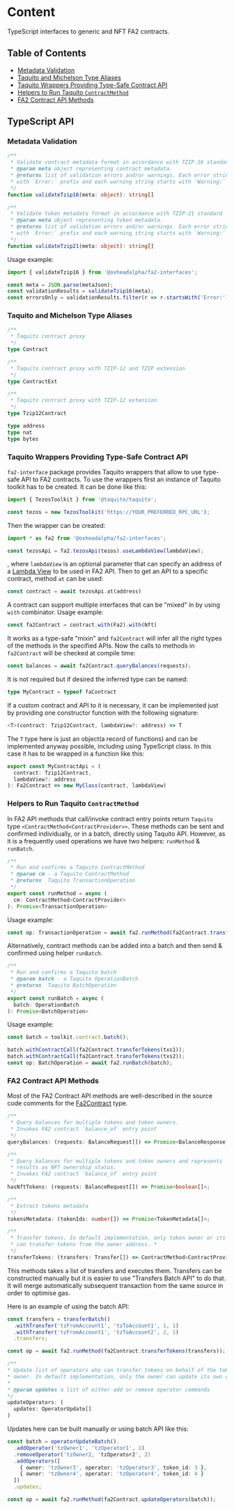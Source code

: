 # Content

TypeScript interfaces to generic and NFT FA2 contracts.

## Table of Contents

* [Metadata Validation](#metadata-validation)
* [Taquito and Michelson Type Aliases](#taquito-and-michelson-type-aliases)
* [Taquito Wrappers Providing Type-Safe Contract API](#taquito-wrappers-providing-type-safe-contract-api)
* [Helpers to Run Taquito `ContractMethod`](#helpers-to-run-taquito-contractmethod)
* [FA2 Contract API Methods](#fa2-contract-api-methods)

## TypeScript API

### Metadata Validation

```typescript
/**
 * Validate contract metadata format in accordance with TZIP-16 standard
 * @param meta object representing contract metadata.
 * @returns list of validation errors and/or warnings. Each error string starts
 * with `Error:` prefix and each warning string starts with `Warning:` prefix.
 */
function validateTzip16(meta: object): string[]
```

```typescript
/**
 * Validate token metadata format in accordance with TZIP-21 standard
 * @param meta object representing token metadata.
 * @returns list of validation errors and/or warnings. Each error string starts
 * with `Error:` prefix and each warning string starts with `Warning:` prefix.
 */
function validateTzip21(meta: object): string[]
```

Usage example:

```typescript
import { validateTzip16 } from '@oxheadalpha/fa2-interfaces';

const meta = JSON.parse(metaJson);
const validationResults = validateTzip16(meta);
const errorsOnly = validationResults.filter(r => r.startsWith('Error:'));
```

### Taquito and Michelson Type Aliases

```typescript
/**
 * Taquito contract proxy
 */
type Contract

/**
 * Taquito contract proxy with TZIP-12 and TZIP extension
 */
type ContractExt

/**
 * Taquito contract proxy with TZIP-12 extension
 */
type Tzip12Contract

type address
type nat
type bytes
```

### Taquito Wrappers Providing Type-Safe Contract API

`fa2-interface` package provides Taquito wrappers that allow to use type-safe API
to FA2 contracts. To use the wrappers first an instance of Taquito toolkit
has to be created. It can be done like this:

```typescript
import { TezosToolkit } from '@taquito/taquito';

const tezos = new TezosToolkit('https://YOUR_PREFERRED_RPC_URL');
```

Then the wrapper can be created:

```typescript
import * as fa2 from '@oxheadalpha/fa2-interfaces';

const tezosApi = fa2.tezosApi(tezos).useLambdaView(lambdaView);
```

, where `lambdaView` is an optional parameter that can specify an address of
a [Lambda View](https://tezostaquito.io/docs/lambda_view) to be used in FA2 API.
Then to get an API to a specific contract, method `at` can be used:

```typescript
const contract = await tezosApi.at(address)
```

A contract can support multiple interfaces that can be "mixed" in
by using `with` combinator. Usage example:

```typescript
const fa2Contract = contract.with(Fa2).with(Nft)
```

It works as a type-safe "mixin" and `fa2Contract` will infer all the right
types of the methods in the specified APIs. Now the calls to methods in
`fa2Contract` will be checked at compile time:

```typescript
const balances = await fa2Contract.queryBalances(requests);
```

It is not required but if desired the inferred type can be named:

```typescript
type MyContract = typeof faContract
```

If a custom contract and API to it is necessary, it can be implemented just
by providing one constructor function with the following signature:

```typescript
<T>(contract: Tzip12Contract, lambdaView?: address) => T
```

The `T` type here is just an object(a record of functions) and can be
implemented anyway possible, including using TypeScript class. In this case it
has to be wrapped in a function like this:

```typescript
export const MyContractApi = (
  contract: Tzip12Contract,
  lambdaView?: address
): Fa2Contract => new MyClass(contract, lambdaView)
```

### Helpers to Run Taquito `ContractMethod`

In FA2 API methods that call/invoke contract entry points return `Taquito` type
`<ContractMethod<ContractProvider>>`. These methods can be sent and confirmed
individually, or in a batch, directly using Taquito API. However, as it is
a frequently used operations we have two helpers: `runMethod` & `runBatch`.

```typescript
/**
 * Run and confirms a Taquito ContractMethod
 * @param cm - a Taquito ContractMethod
 * @returns  Taquito TransactionOperation
 */
export const runMethod = async (
  cm: ContractMethod<ContractProvider>
): Promise<TransactionOperation>
```

Usage example:

```typescript
const op: TransactionOperation = await fa2.runMethod(fa2Contract.transferTokens(txs));
```

Alternatively, contract methods can be added into a batch and then send &
confirmed using helper `runBatch`.

```typescript
/**
 * Run and confirms a Taquito batch
 * @param batch - a Taquito OperationBatch
 * @returns  Taquito BatchOperation
 */
export const runBatch = async (
  batch: OperationBatch
): Promise<BatchOperation>
```

Usage example:

 ```typescript
const batch = toolkit.contract.batch();

batch.withContractCall(fa2Contract.transferTokens(txs1));
batch.withContractCall(fa2Contract.transferTokens(txs2));
const op: BatchOperation = await fa2.runBatch(batch);
```

### FA2 Contract API Methods

Most of the FA2 Contract API methods are well-described in the source code
comments for the
[Fa2Contract](https://github.com/oxheadalpha/nft-tutorial/blob/master/packages/fa2-interfaces/src/fa2-interface.ts)
type.

```typescript
/**
 * Query balances for multiple tokens and token owners.
 * Invokes FA2 contract `balance_of` entry point
 */
queryBalances: (requests: BalanceRequest[]) => Promise<BalanceResponse[]>;
```

```typescript
/**
 * Query balances for multiple tokens and token owners and represents
 * results as NFT ownership status.
 * Invokes FA2 contract `balance_of` entry point
 */
hasNftTokens: (requests: BalanceRequest[]) => Promise<boolean[]>;
```

```typescript
/**
 * Extract tokens metadata
 */
tokensMetadata: (tokenIds: number[]) => Promise<TokenMetadata[]>;
```

```typescript
/**
 * Transfer tokens. In default implementation, only token owner or its operator
 * can transfer tokens from the owner address. * 
 */
transferTokens: (transfers: Transfer[]) => ContractMethod<ContractProvider>;
```

This methods takes a list of transfers and executes them. Transfers can be
constructed manually but it is easier to use "Transfers Batch API" to do that.
It will merge automatically subsequent transaction from the same source in order
to optimise gas.

Here is an example of using the batch API:

```typescript
const transfers = transferBatch()
  .withTransfer('tzFromAccount1', 'tzToAccount1', 1, 1)
  .withTransfer('tzFromAccount1', 'tzToAccount2', 2, 1)
  .transfers;

const op = await fa2.runMethod(fa2Contract.transferTokens(transfers));
```

```typescript
/**
* Update list of operators who can transfer tokens on behalf of the token
* owner. In default implementation, only the owner can update its own operators.
*
* @param updates a list of either add or remove operator commands
*/
updateOperators: (
  updates: OperatorUpdate[]
)
```

Updates here can be built manually or using batch API like this:

```typescript
const batch = operatorUpdateBatch().
  .addOperator('tzOwner1', 'tzOperator1', 1)
  .removeOperator('tzOwner2, 'tzOperator2', 2)
  .addOperators([
    { owner: 'tzOwner3', operator: 'tzOperator3', token_id: 3 },
    { owner: 'tzOwner4', operator: 'tzOperator4', token_id: 4 }
  ])
  .updates;

const op = await fa2.runMethod(fa2Contract.updateOperators(batch));
```
